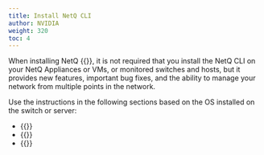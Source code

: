 ```yaml
---
title: Install NetQ CLI
author: NVIDIA
weight: 320
toc: 4
---
```

When installing NetQ {{<version>}},  it is not required that you install the NetQ CLI on your NetQ Appliances or VMs, or monitored switches and hosts, but it provides new features, important bug fixes, and the ability to manage your network from multiple points in the network.

Use the instructions in the following sections based on the OS installed on the switch or server:
- {{<link title="Install and Configure the NetQ CLI on Cumulus Linux Switches" text="Cumulus Linux">}}
- {{<link title="Install and Configure the NetQ CLI on Ubuntu Servers" text="Ubuntu">}}
- {{<link title="Install and Configure the NetQ CLI on RHEL and CentOS Servers" text="Red Hat or CentOS">}}
